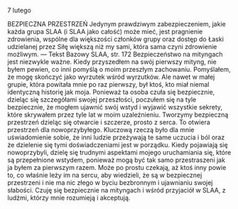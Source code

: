 7 lutego

BEZPIECZNA PRZESTRZEŃ
 Jedynym prawdziwym zabezpieczeniem, jakie każda grupa SLAA (i SLAA jako całość) może mieć, jest pragnienie zdrowienia, wspólne dla większości członków grupy oraz dostęp do Łaski udzielanej przez Siłę większą niż my sami, która sama czyni zdrowienie możliwym. — Tekst Bazowy SLAA, str. 172
 Bezpieczeństwo na mityngach jest niezwykle ważne. Kiedy przyszedłem na swój pierwszy mityng, nie byłem pewien, co inni pomyślą o moim przeszłym zachowaniu. Pomyślałem, że mogę skończyć jako wyrzutek wśród wyrzutków. Ale nawet w małej grupie, która powitała mnie po raz pierwszy, był ktoś, kto miał niemal identyczną historię jak moja. Ponieważ ta osoba czuła się bezpiecznie, dzieląc się szczegółami swojej przeszłości, poczułem się na tyle bezpiecznie, że mogłem ujawnić swój wstyd i wyjawić wszystkie sekrety, które skrywałem przez tyle lat w moim uzależnieniu. Tworzymy bezpieczną przestrzeń dzieląc się otwarcie i szczerze, prosto z serca. To otwiera przestrzeń dla nowoprzybyłego. Kluczową rzeczą było dla mnie uświadomienie sobie, że inni ludzie przeżywają te same uczucia i ból oraz że dzielenie się tymi doświadczeniami jest w porządku. Kiedy pojawiają się nowoprzybyli, dzielę się trudnymi aspektami mojego uruchamiania się, które są przepełnione wstydem, ponieważ mogą być tak samo przestraszeni jak ja byłem za pierwszym razem. Może po prostu czekają, aż ktoś inny powie to, co właśnie leży im na sercu, aby wiedzieli, że są w bezpiecznej przestrzeni i nie ma nic złego w byciu bezbronnym i ujawnianiu swojej słabości.
 Czuję się bezpiecznie na mityngach i wśród przyjaciół w SLAA, z ludźmi, którzy mnie rozumieją i akceptują.
